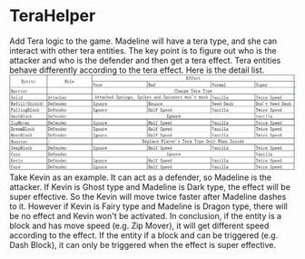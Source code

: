 # TeraHelper
Add Tera logic to the game.
Madeline will have a tera type, and she can interact with other tera entities. The key point is to figure out who is the attacker and who is the defender and then get a tera effect. Tera entities behave differently according to the tera effect. Here is the detail list.
![immagine](Effect.png)
Take Kevin as an example. It can act as a defender, so Madeline is the attacker. If Kevin is Ghost type and Madeline is Dark type, the effect will be super effective. So the Kevin will move twice faster after Madeline dashes to it. However if Kevin is Fairy type and Madeline is Dragon type, there will be no effect and Kevin won't be activated.
In conclusion, if the entity is a block and has move speed (e.g. Zip Mover), it will get different speed according to the effect. If the entity if a block and can be triggered (e.g. Dash Block), it can only be triggered when the effect is super effective.